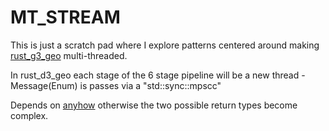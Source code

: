# MT_STREAM

This is just a scratch pad where I explore patterns centered around
making [rust_g3_geo](https://crates.io/crates/d3_geo_rs) multi-threaded.

In rust_d3_geo each stage of the 6 stage pipeline will be a new thread - Message(Enum) is passes via a "std::sync::mpscc"

Depends on [anyhow](https://crates.io/crates/anyhow) otherwise the two possible return types become complex.
